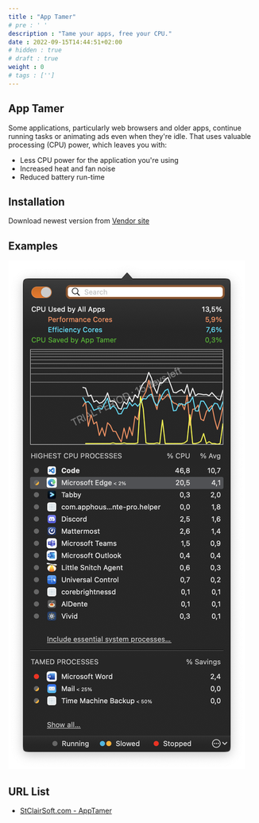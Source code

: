 ```yaml
---
title : "App Tamer"
# pre : ' '
description : "Tame your apps, free your CPU."
date : 2022-09-15T14:44:51+02:00
# hidden : true
# draft : true
weight : 0
# tags : ['']
---
```


## App Tamer

Some applications, particularly web browsers and older apps, continue running tasks or animating ads even when they're idle. That uses valuable processing (CPU) power, which leaves you with:

* Less CPU power for the application you're using
* Increased heat and fan noise
* Reduced battery run-time

## Installation

Download newest version from [Vendor site](https://stclairsoft.com/AppTamer/index.html)

## Examples

![example](images/example1.png)

## URL List

* [StClairSoft.com - AppTamer](https://stclairsoft.com/AppTamer/index.html)
